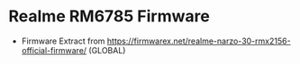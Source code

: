 Realme RM6785 Firmware
======================

* Firmware Extract from https://firmwarex.net/realme-narzo-30-rmx2156-official-firmware/ (GLOBAL)
